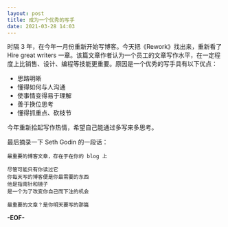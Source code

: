 ```yaml
---
layout: post
title: 成为一个优秀的写手
date: 2021-03-28 14:03
---
```


时隔 3 年，在今年一月份重新开始写博客。今天把《Rework》找出来，重新看了 Hire great writers 一章。该篇文章作者认为一个员工的文章写作水平，在一定程度上比销售、设计、编程等技能更重要。原因是一个优秀的写手具有以下优点：

- 思路明晰
- 懂得如何与人沟通
- 使事情变得易于理解
- 善于换位思考
- 懂得抓重点、砍枝节

今年重新拾起写作热情，希望自己能通过多写来多思考。

最后摘录一下 Seth Godin 的一段话：

    最重要的博客文章，存在于在你的 blog 上

    尽管可能只有你读过它
    你每天写的博客便是你最需要的东西
    他是指南针和镜子
    是一个为了改变你自己而下注的机会

    最重要的文章？是你明天要写的那篇

**-EOF-**

